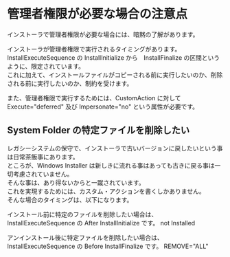# 管理者権限が必要な場合の注意点

インストーラで管理者権限が必要な場合には、暗黙の了解があります。

インストーラが管理者権限で実行されるタイミングがあります。
InstallExecuteSequence の InstallInitialize から　InstallFinalize の区間というように、限定されています。  
これに加えて、インストールファイルがコピーされる前に実行したいのか、削除される前に実行したいのか、制約を受けます。  

また、管理者権限で実行するためには、CustomAction に対して Execute="deferred" 及び Impersonate="no" という属性が必要です。

<CustomAction Id="CA_InstallOnRemove" BinaryKey="CustomActionDll" DllEntry="RemoveDllAction" Execute="deferred" Impersonate="no" Return="check" />


## System Folder の特定ファイルを削除したい
レガシーシステムの保守で、インストーラで古いバージョンに戻したいという事は日常茶飯事にあります。  
ところが、Windows Installer は新しきに流れる事はあっても古きに戻る事は一切考慮されていません。  
そんな事は、あり得ないからと一蹴されています。  
これを実現するためには、カスタム・アクションを書くしかありません。  
そんな場合のタイミングは、以下になります。  

インストール前に特定のファイルを削除したい場合は、InstallExecuteSequence の After InstallInitialize です。
<Custom Action="CA_InstallOnRemove" After="InstallInitialize">not Installed</Custom>

アンインストール後に特定ファイルを削除したい場合は、InstallExecuteSequence の Before InstallFinalize です。
<Custom Action="CA_RemoveDll" Before="InstallFinalize">REMOVE="ALL"</Custom>
